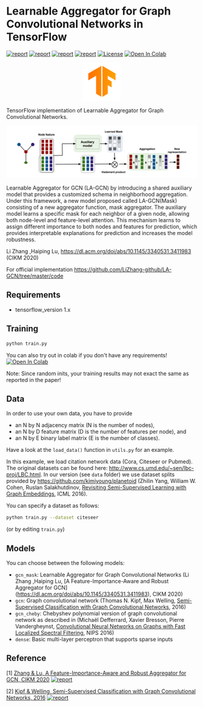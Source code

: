 # Learnable Aggregator for Graph Convolutional Networks in TensorFlow

[![report](https://img.shields.io/badge/Paper-Report-red)](https://dl.acm.org/doi/abs/10.1145/3340531.3411983)  [![report](https://img.shields.io/badge/Official-Code-ff69b4)](https://github.com/LiZhang-github/LA-GCN/tree/master/code)  [![report](https://img.shields.io/badge/Poster-NeurIPS2019-brown)](https://grlearning.github.io/papers/134.pdf)  [![report](https://img.shields.io/badge/PyTorch-Implementation-ff69b4)](https://github.com/asarigun/la-gcn-torch)  [![License](https://img.shields.io/github/license/thudm/cogdl)](https://github.com/asarigun/LA-GCN/blob/main/LICENSE)  [![Open In Colab](https://colab.research.google.com/assets/colab-badge.svg)](https://colab.research.google.com/drive/1XtLxuk0zJKxC0Ee2gMscqtAHaUIYLSH8?usp=sharing)

<p align="center"><img width="20%" src="https://github.com/asarigun/LA-GCN/blob/main/tensorflow_logo.png"></p>

TensorFlow implementation of Learnable Aggregator for Graph Convolutional Networks.

![LA-GCN with Mask Aggregator](https://github.com/asarigun/LA-GCN/blob/main/model.jpg)

Learnable Aggregator for GCN (LA-GCN) by introducing a shared auxiliary model that provides a
customized schema in neighborhood aggregation. Under this framework, a new model proposed called
LA-GCN(Mask) consisting of a new aggregator function, mask aggregator. The auxiliary model
learns a specific mask for each neighbor of a given node, allowing both node-level and feature-level 
attention. This mechanism learns to assign different importance to both nodes and features for prediction, 
which provides interpretable explanations for prediction and increases the model robustness.

Li  Zhang ,Haiping  Lu, https://dl.acm.org/doi/abs/10.1145/3340531.3411983 (CIKM 2020) 

For official implementation  https://github.com/LiZhang-github/LA-GCN/tree/master/code


## Requirements
* tensorflow_version 1.x

## Training

```bash
python train.py
```
You can also try out in colab if you don't have any requirements!  [![Open In Colab](https://colab.research.google.com/assets/colab-badge.svg)](https://colab.research.google.com/drive/1XtLxuk0zJKxC0Ee2gMscqtAHaUIYLSH8?usp=sharing)

Note: Since random inits, your training results may not exact the same as reported in the paper!

## Data

In order to use your own data, you have to provide 
* an N by N adjacency matrix (N is the number of nodes), 
* an N by D feature matrix (D is the number of features per node), and
* an N by E binary label matrix (E is the number of classes).

Have a look at the `load_data()` function in `utils.py` for an example.

In this example, we load citation network data (Cora, Citeseer or Pubmed). The original datasets can be found here: http://www.cs.umd.edu/~sen/lbc-proj/LBC.html. In our version (see `data` folder) we use dataset splits provided by https://github.com/kimiyoung/planetoid (Zhilin Yang, William W. Cohen, Ruslan Salakhutdinov, [Revisiting Semi-Supervised Learning with Graph Embeddings](https://arxiv.org/abs/1603.08861), ICML 2016). 

You can specify a dataset as follows:

```bash
python train.py --dataset citeseer
```

(or by editing `train.py`)

## Models

You can choose between the following models: 
* `gcn_mask`: Learnable Aggregator for Graph Convolutional Networks (Li  Zhang ,Haiping  Lu, [A Feature-Importance-Aware and Robust Aggregator for GCN] (https://dl.acm.org/doi/abs/10.1145/3340531.3411983), CIKM 2020) 
* `gcn`: Graph convolutional network (Thomas N. Kipf, Max Welling, [Semi-Supervised Classification with Graph Convolutional Networks](http://arxiv.org/abs/1609.02907), 2016)
* `gcn_cheby`: Chebyshev polynomial version of graph convolutional network as described in (Michaël Defferrard, Xavier Bresson, Pierre Vandergheynst, [Convolutional Neural Networks on Graphs with Fast Localized Spectral Filtering](https://arxiv.org/abs/1606.09375), NIPS 2016)
* `dense`: Basic multi-layer perceptron that supports sparse inputs

## Reference

[1] [Zhang & Lu, A Feature-Importance-Aware and Robust Aggregator for GCN, CIKM 2020](https://dl.acm.org/doi/abs/10.1145/3340531.3411983)  [![report](https://img.shields.io/badge/Official-Code-yellow)](https://github.com/LiZhang-github/LA-GCN/tree/master/code)

[2] [Kipf & Welling, Semi-Supervised Classification with Graph Convolutional Networks, 2016](https://arxiv.org/abs/1609.02907)  [![report](https://img.shields.io/badge/Official-Code-ff69b4)](https://github.com/tkipf/gcn)


